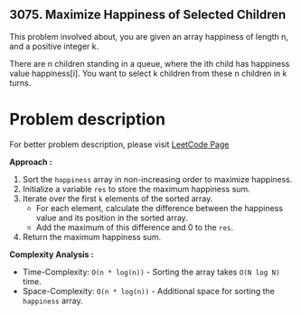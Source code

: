 ## 3075. Maximize Happiness of Selected Children
This problem involved about, you are given an array happiness of length n, and a positive integer k.<br/>

There are n children standing in a queue, where the ith child has happiness value happiness[i]. You want to select k children from these n children in k turns.

# Problem  description
For better problem description, please visit [LeetCode Page](https://leetcode.com/problems/maximize-happiness-of-selected-children/description/)

**Approach :**<br/>

1. Sort the `happiness` array in non-increasing order to maximize happiness.
2. Initialize a variable `res` to store the maximum happiness sum.
3. Iterate over the first `k` elements of the sorted array.
   - For each element, calculate the difference between the happiness value and its position in the sorted array.
   - Add the maximum of this difference and 0 to the `res`.
4. Return the maximum happiness sum.


**Complexity Analysis :**<br/>

- Time-Complexity: `O(n * log(n))` - Sorting the array takes `O(N log N)` time.
- Space-Complexity: `O(n * log(n))` - Additional space for sorting the `happiness` array.